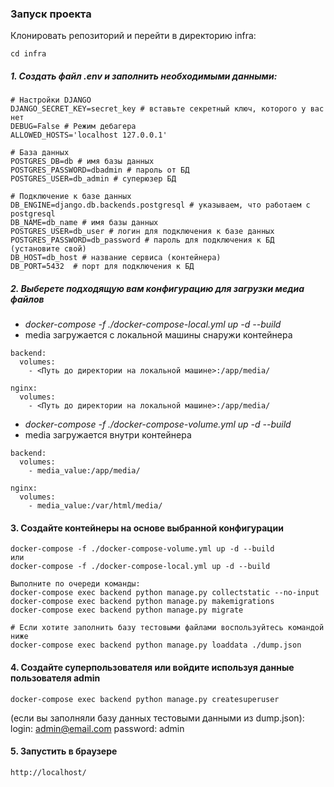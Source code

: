 ### Запуск проекта

Клонировать репозиторий и перейти в директорию infra:
```
cd infra
```
##### 1. Создать файл .env и заполнить необходимыми данными:

```dotenv
# Настройки DJANGO
DJANGO_SECRET_KEY=secret_key # вставьте секретный ключ, которого у вас нет
DEBUG=False # Режим дебагера
ALLOWED_HOSTS='localhost 127.0.0.1'

# База данных
POSTGRES_DB=db # имя базы данных
POSTGRES_PASSWORD=dbadmin # пароль от БД
POSTGRES_USER=db_admin # суперюзер БД

# Подключение к базе данных
DB_ENGINE=django.db.backends.postgresql # указываем, что работаем с postgresql
DB_NAME=db_name # имя базы данных
POSTGRES_USER=db_user # логин для подключения к базе данных
POSTGRES_PASSWORD=db_password # пароль для подключения к БД (установите свой)
DB_HOST=db_host # название сервиса (контейнера)
DB_PORT=5432  # порт для подключения к БД
```
##### 2. Выберете подходящую вам конфигурацию для загрузки медиа файлов

- _docker-compose -f ./docker-compose-local.yml up -d --build_
- media загружается с локальной машины снаружи контейнера

```
backend:
  volumes:
    - <Путь до директории на локальной машине>:/app/media/
    
nginx:
  volumes:
    - <Путь до директории на локальной машине>:/app/media/
```

- _docker-compose -f ./docker-compose-volume.yml up -d --build_
- media загружается внутри контейнера

```
backend:
  volumes:
    - media_value:/app/media/

nginx:
  volumes:
    - media_value:/var/html/media/
```

#### 3. Создайте контейнеры на основе выбранной конфигурации
```
docker-compose -f ./docker-compose-volume.yml up -d --build
или
docker-compose -f ./docker-compose-local.yml up -d --build

Выполните по очереди команды:
docker-compose exec backend python manage.py collectstatic --no-input
docker-compose exec backend python manage.py makemigrations
docker-compose exec backend python manage.py migrate

# Если хотите заполнить базу тестовыми файлами воспользуйтесь командой ниже
docker-compose exec backend python manage.py loaddata ./dump.json
```
#### 4. Создайте суперпользователя или войдите используя данные пользователя admin
```
docker-compose exec backend python manage.py createsuperuser
```
(если вы заполняли базу данных тестовыми данными из dump.json):
login: admin@email.com
password: admin

#### 5. Запустить в браузере

```
http://localhost/
```